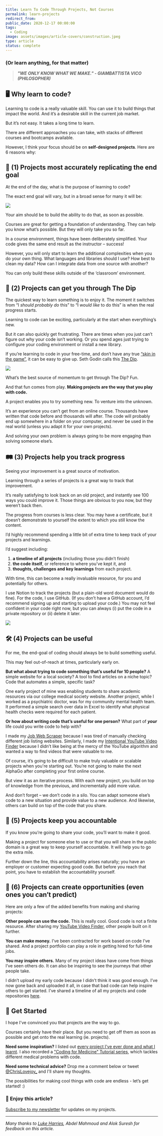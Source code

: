 ```yaml
---
title: Learn To Code Through Projects, Not Courses
permalink: learn-projects
redirect_from:
public_date: 2020-12-17 00:00:00
tags:
  - Coding
image: assets/images/article-covers/construction.jpeg
type: article
status: complete
---
```

### (Or learn anything, for that matter)

> **_"WE ONLY KNOW WHAT WE MAKE." - GIAMBATTISTA VICO (PHILOSOPHER)_**

## 🖥 Why learn to code?

Learning to code is a really valuable skill. You can use it to build things that impact the world. And it’s a desirable skill in the current job market.

But it’s not easy. It takes a long time to learn.

There are different approaches you can take, with stacks of different courses and bootcamps available.

However, I think your focus should be on **self-designed projects**. Here are 6 reasons why:

## 🥅 (1) Projects most accurately replicating the end goal

At the end of the day, what is the purpose of learning to code?

The exact end goal will vary, but in a broad sense for many it will be:

![](/assets/images/article-images/iteration-cycle.png)

Your aim should be to build the ability to do that, as soon as possible.

Courses are great for getting a foundation of understanding. They can help you know what’s possible. But they will only take you so far.

In a course environment, things have been deliberately simplified. Your code gives the same end result as the instructor – success!

However, you will only start to learn the additional complexities when you do your own thing. What languages and libraries should I use? How best to clean my data? How can I integrate data from one source with another?

You can only build these skills outside of the ‘classroom’ environment.

## 🥳 (2) Projects can get you through The Dip

The quickest way to learn something is to enjoy it. The moment it switches from “I _should probably do_ this” to “I _would like_ to do this” is when the real progress starts.

Learning to code can be exciting, particularly at the start when everything’s new.

But it can also quickly get frustrating. There are times when you just can’t figure out why your code isn’t working. Or you spend ages just trying to configure your coding environment or install a new library.

If you’re learning to code in your free-time, and don’t have any true [“skin in the game”](https://amzn.to/3mdgtza), it can be easy to give up. Seth Godin calls this [The Dip](https://amzn.to/373ChJ6).

![](/assets/images/article-images/the-dip.jpeg)

What’s the best source of momentum to get through The Dip? Fun.

And that fun comes from play. **Making projects are the way that you play with code.**

A project enables you to try something new. To venture into the unknown.

It’s an experience you can’t get from an online course. Thousands have written that code before and thousands will after. The code will probably end up somewhere in a folder on your computer, and never be used in the real world (unless you adapt it for your own projects).

And solving your own problem is always going to be more engaging than solving someone else’s.

## 🛤 (3) Projects help you track progress

Seeing your improvement is a great source of motivation.

Learning through a series of projects is a great way to track that improvement.

It’s really satisfying to look back on an old project, and instantly see 100 ways you could improve it. Those things are obvious to you now, but they weren’t back then.

The progress from courses is less clear. You may have a certificate, but it doesn’t demonstrate to yourself the extent to which you still know the content.

I’d highly recommend spending a little bit of extra time to keep track of your projects and learnings.

I’d suggest including:

1.  **a timeline of all projects** (including those you didn’t finish)
2.  **the code itself**, or reference to where you’ve kept it, and
3.  **thoughts, challenges and key learnings** from each project.

With time, this can become a really invaluable resource, for you and potentially for others.

I use Notion to track the projects (but a plain-old word document would do fine). For the code, I use GitHub. (If you don’t have a GitHub account, I’d recommend signing up and starting to upload your code.) You may not feel confident in your code right now, but you can always (i) put the code in a private repository or (ii) delete it later.

![](/assets/images/article-images/starting-line.jpeg)


## 🛠 (4) Projects can be useful

For me, the end-goal of coding should always be to build something useful.

This may feel out-of-reach at times, particularly early on.

**But what about trying to code something that’s useful for 10 people?** A simple website for a local society? A tool to find articles on a niche topic? Code that automates a simple, specific task?

One early project of mine was enabling students to share academic resources via our college medical society website. Another project, while I worked as a psychiatric doctor, was for my community mental health team. It performed a simple search over data in Excel to identify what physical health checks were required for each patient.

**Or how about writing code that’s useful for one person?** What part of **_your_** life could you write code to help with?

I made my [Job Web Scraper](https://towardsdatascience.com/automating-my-job-search-with-python-ee2b465c6a8f) because I was tired of manually checking different job listing websites. Similarly, I made my [Intentional YouTube Video Finder](https://towardsdatascience.com/i-created-my-own-youtube-algorithm-to-stop-me-wasting-time-afd170f4ca3a) because I didn’t like being at the mercy of the YouTube algorithm and wanted a way to find videos that were valuable to me.

Of course, it’s going to be difficult to make truly valuable or scalable projects when you're starting out. You’re not going to make the next AlphaGo after completing your first online course.

But view it as an iterative process. With each new project, you build on top of knowledge from the previous, and incrementally add more value.

And don’t forget – we don’t code in a silo. You can adapt someone else’s code to a new situation and provide value to a new audience. And likewise, others can build on top of the code that you share.


## 🧾 (5) Projects keep you accountable

If you know you’re going to share your code, you’ll want to make it good.

Making a project for someone else to use or that you will share in the public domain is a great way to keep yourself accountable. It will help you to go the extra mile.

Further down the line, this accountability arises naturally; you have an employer or customer expecting good code. But before you reach that point, you have to establish the accountability yourself.

## 🚪 (6) Projects can create opportunities (even ones you can’t predict)

Here are only a few of the added benefits from making and sharing projects:

**Other people can use the code.** This is really cool. Good code is not a finite resource. After sharing my [YouTube Video Finder](https://github.com/chris-lovejoy/YouTube-video-finder), other people built on it further.

**You can make money.** I’ve been contracted for work based on code I’ve shared. And a project portfolio can play a role in getting hired for full-time jobs.

**You may inspire others.** Many of my project ideas have come from things I’ve seen others do. It can also be inspiring to see the journeys that other people take.

I didn’t upload my early code because I didn’t think it was good enough. I’ve now gone back and uploaded it all, in case that bad code can help inspire others to get started. I’ve shared a timeline of all my projects and code repositories [here](/all-projects).


## 🏁 Get Started

I hope I've convinced you that projects are the way to go.

Courses certainly have their place. But you need to get off them as soon as possible and get onto the real learning (ie. projects).

**Need some inspiration?** I listed out [every project I've ever done and what I learnt](/all-projects). I also recorded a ["Coding for Medicine" Tutorial series](https://www.youtube.com/watch?v=ve9Mz58p4VA&list=PLZz4IsmMUFBw-1i7MujDwNoWE2mK4Yt53&ab_channel=ChrisLovejoy), which tackles different medical problems with code.

**Need some technical advice?** Drop me a comment below or tweet [@ChrisLovejoy_](https://twitter.com/ChrisLovejoy_) and I'll share my thoughts.

The possibilities for making cool things with code are endless - let’s get started! :)

### 🤩 Enjoy this article?

[Subscribe to my newsletter](https://chrislovejoy.substack.com/) for updates on my projects.

---

_Many thanks to [Luke Harries](https://twitter.com/LukeHarries_), Abdel Mahmoud and Alok Suresh for feedback on this article._
